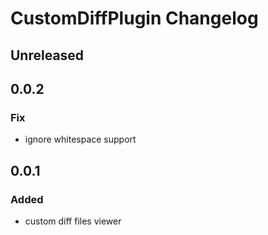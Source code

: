<!-- Keep a Changelog guide -> https://keepachangelog.com -->

# CustomDiffPlugin Changelog

## Unreleased
## 0.0.2
### Fix
- ignore whitespace support


## 0.0.1
### Added
- custom diff files viewer
